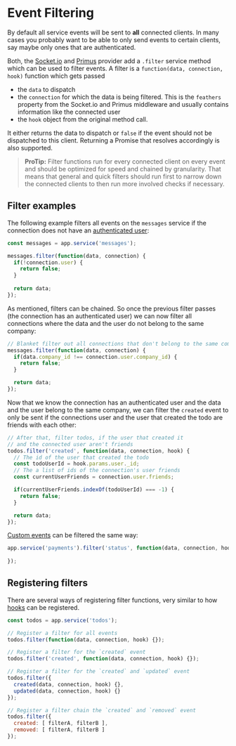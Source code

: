 # Event Filtering

By default all service events will be sent to **all** connected clients. In many cases you probably want to be able to only send events to certain clients, say maybe only ones that are authenticated.

Both, the [Socket.io](socket-io.md) and [Primus](primus.md) provider add a `.filter` service method which can be used to filter events. A filter is a `function(data, connection, hook)` function which gets passed

- the `data` to dispatch
- the `connection` for which the data is being filtered. This is the `feathers` property from the Socket.io and Primus middleware and usually contains information like the connected user
- the `hook` object from the original method call.

It either returns the data to dispatch or `false` if the event should not be dispatched to this client. Returning a Promise that resolves accordingly is also supported.

> **ProTip:** Filter functions run for every connected client on every event and should be optimized for speed and chained by granularity. That means that general and quick filters should run first to narrow down the connected clients to then run more involved checks if necessary.

## Filter examples

The following example filters all events on the `messages` service if the connection does not have an [authenticated user](../authentication/readme.md): 

```js
const messages = app.service('messages');

messages.filter(function(data, connection) {
  if(!connection.user) {
    return false;
  }
  
  return data;
});
```

As mentioned, filters can be chained. So once the previous filter passes (the connection has an authenticated user) we can now filter all connections where the data and the user do not belong to the same company:

```js
// Blanket filter out all connections that don't belong to the same company
messages.filter(function(data, connection) {
  if(data.company_id !== connection.user.company_id) {
    return false;
  }

  return data;
});
```

Now that we know the connection has an authenticated user and the data and the user belong to the same company, we can filter the `created` event to only be sent if the connections user and the user that created the todo are friends with each other:


```js
// After that, filter todos, if the user that created it
// and the connected user aren't friends
todos.filter('created', function(data, connection, hook) {
  // The id of the user that created the todo
  const todoUserId = hook.params.user._id;
  // The a list of ids of the connection's user friends
  const currentUserFriends = connection.user.friends;

  if(currentUserFriends.indexOf(todoUserId) === -1) {
    return false;
  }

  return data;
});
```

[Custom events](../clients/readme.md) can be filtered the same way:

```js
app.service('payments').filter('status', function(data, connection, hook) {
  
});
```

## Registering filters

There are several ways of registering filter functions, very similar to how [hooks](hooks.md) can be registered.

```js
const todos = app.service('todos');

// Register a filter for all events
todos.filter(function(data, connection, hook) {});

// Register a filter for the `created` event
todos.filter('created', function(data, connection, hook) {});

// Register a filter for the `created` and `updated` event
todos.filter({
  created(data, connection, hook) {},
  updated(data, connection, hook) {}
});

// Register a filter chain the `created` and `removed` event
todos.filter({
  created: [ filterA, filterB ],
  removed: [ filterA, filterB ]
});
```
